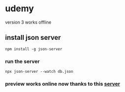 # udemy
version 3 works offline 

## install json server
```
npm install -g json-server
```

### run the server
```
npx json-server --watch db.json
```

### preview works online now thanks to this <a href ="https://my-json-server.typicode.com/">server</a>

